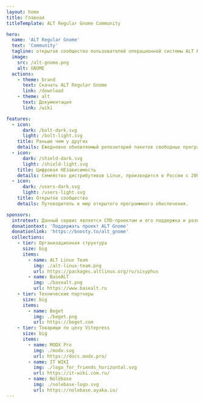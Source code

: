 ```yaml
---
layout: home
title: Главная
titleTemplate: ALT Regular Gnome Community

hero:
  name: 'ALT Regular Gnome'
  text: 'Community'
  tagline: открытое сообщество пользователей операционной системы ALT Regular Gnome
  image:
    src: /alt-gnome.png
    alt: GNOME
  actions:
    - theme: brand
      text: Скачать ALT Regular Gnome
      link: /download
    - theme: alt
      text: Документация
      link: /wiki

features:
  - icon:
      dark: /bolt-dark.svg
      light: /bolt-light.svg
    title: Раньше чем у других
    details: Ежедневно обновляемый репозиторий пакетов свободных программ Sisyphus
  - icon:
      dark: /shield-dark.svg
      light: /shield-light.svg
    title: Цифровая НЕзависимость
    details: Семейство дистрибутивов Linux, производится в России с 2000 года.
  - icon:
      dark: /users-dark.svg
      light: /users-light.svg
    title: Открытое сообщество
    details: Путеводитель в мир открытого программного обеспечения.

sponsors:
  introtext: Данный сервис является CПО-проектом и его поддержка и развитие зависит только от нашей совместной активности.
  donationtext: 'Поддержать проект ALT Gnome'
  donationlink: 'https://boosty.to/alt_gnome'
  collections:
    - tier: Организационная структура
      size: big
      items: 
        - name: ALT Linux Team
          img: ./alt-linux-team.png
          url: https://packages.altlinux.org/ru/sisyphus
        - name: BaseALT
          img: ./basealt.png
          url: https://www.basealt.ru
    - tier: Технические партнеры
      size: big
      items:
        - name: Beget
          img: ./beget.png
          url: https://beget.com
    - tier: Товарищи по цеху Vitepress
      size: big
      items: 
        - name: MODX Pro
          img: ./modx.svg
          url: https://docs.modx.pro/
        - name: IT WIKI
          img: ./logo_for_friends_horizontal.svg
          url: https://it-wiki.com.ru/
        - name: Nólëbase
          img: ./nolebase-logo.svg
          url: https://nolebase.ayaka.io/
---
```


